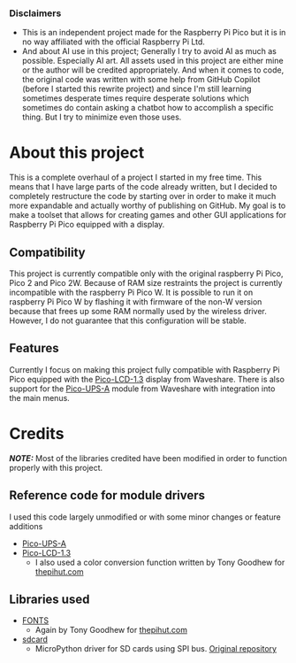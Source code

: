### Disclaimers
- This is an independent project made for the Raspberry Pi Pico but it is in no way affiliated with the official Raspberry Pi Ltd.
- And about AI use in this project; Generally I try to avoid AI as much as possible. Especially AI art. All assets used in this project are either mine or the author will be credited appropriately. And when it comes to code, the original code was written with some help from GitHub Copilot (before I started this rewrite project) and since I'm still learning sometimes desperate times require desperate solutions which sometimes do contain asking a chatbot how to accomplish a specific thing. But I try to minimize even those uses.

# About this project
This is a complete overhaul of a project I started in my free time. This means that I have large parts of the code already written, but I decided to completely restructure the code by starting over in order to make it much more expandable and actually worthy of publishing on GitHub.
My goal is to make a toolset that allows for creating games and other GUI applications for Raspberry Pi Pico equipped with a display.

## Compatibility
This project is currently compatible only with the original raspberry Pi Pico, Pico 2 and Pico 2W. Because of RAM size restraints the project is currently incompatible with the raspberry Pi Pico W. It is possible to run it on raspberry Pi Pico W by flashing it with firmware of the non-W version because that frees up some RAM normally used by the wireless driver. However, I do not guarantee that this configuration will be stable.

## Features
Currently I focus on making this project fully compatible with Raspberry Pi Pico equipped with the [Pico-LCD-1.3](https://www.waveshare.com/product/raspberry-pi/boards-kits/pico-lcd-1.3.htm) display from Waveshare.
There is also support for the [Pico-UPS-A](https://www.waveshare.com/pico-ups-a.htm) module from Waveshare with integration into the main menus.

# Credits
**_NOTE:_** Most of the libraries credited have been modified in order to function properly with this project.
## Reference code for module drivers
I used this code largely unmodified or with some minor changes or feature additions
- [Pico-UPS-A](https://www.waveshare.com/wiki/Pico-UPS-A#Demo_codes)
- [Pico-LCD-1.3](https://www.waveshare.com/wiki/Pico-LCD-1.3#Demo_Download)
    - I also used a color conversion function written by Tony Goodhew for [thepihut.com](https://thepihut.com/blogs/raspberry-pi-tutorials/coding-colour-with-micropython-on-raspberry-pi-pico-displays)

## Libraries used
- [FONTS](https://thepihut.com/blogs/raspberry-pi-tutorials/advanced-text-with-micropython-on-raspberry-pi-pico-displays?)
    - Again by Tony Goodhew for [thepihut.com](https://thepihut.com)
- [sdcard](https://github.com/micropython/micropython-lib/blob/master/micropython/drivers/storage/sdcard/sdcard.py)
    - MicroPython driver for SD cards using SPI bus. [Original repository](https://github.com/micropython/micropython-lib/tree/master)